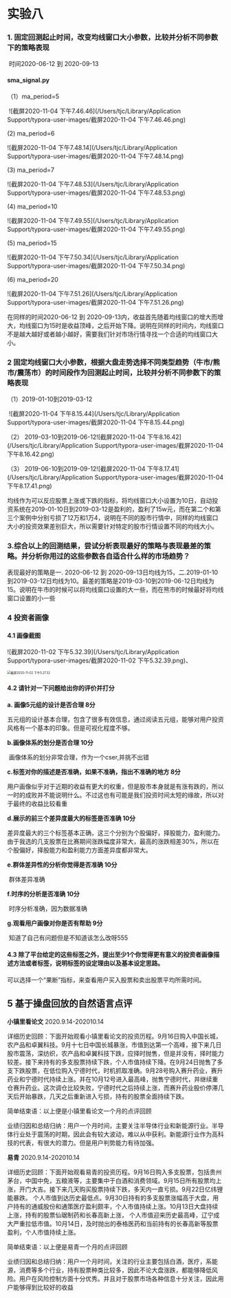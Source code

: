 # 实验八

### 1. 固定回测起止时间，改变均线窗口大小参数，比较并分析不同参数下的策略表现

​	时间2020-06-12 到 2020-09-13

#### sma_signal.py

（1）ma_period=5

​			![截屏2020-11-04 下午7.46.46](/Users/tjc/Library/Application Support/typora-user-images/截屏2020-11-04 下午7.46.46.png)

 (2) ma_period=6

  ![截屏2020-11-04 下午7.48.14](/Users/tjc/Library/Application Support/typora-user-images/截屏2020-11-04 下午7.48.14.png)

(3) ma_period=7 

![截屏2020-11-04 下午7.48.53](/Users/tjc/Library/Application Support/typora-user-images/截屏2020-11-04 下午7.48.53.png)

(4) ma_period=10

  ![截屏2020-11-04 下午7.49.55](/Users/tjc/Library/Application Support/typora-user-images/截屏2020-11-04 下午7.49.55.png)

(5) ma_period=15

![截屏2020-11-04 下午7.50.34](/Users/tjc/Library/Application Support/typora-user-images/截屏2020-11-04 下午7.50.34.png)

(6) ma_period=20

![截屏2020-11-04 下午7.51.26](/Users/tjc/Library/Application Support/typora-user-images/截屏2020-11-04 下午7.51.26.png)

在同样的时间2020-06-12 到 2020-09-13内，收益首先随着均线窗口的增大而增大，均线窗口为15时是收益顶峰，之后开始下降。说明在同样的时间内，均线窗口不是越大越好或者越小越好，需要我们针对市场行情寻找一个合适的均线窗口大小。

### 2 固定均线窗口大小参数，根据大盘走势选择不同类型趋势（牛市/熊市/震荡市）的时间段作为回测起止时间，比较并分析不同参数下的策略表现

（1）2019-01-10到2019-03-12

​		![截屏2020-11-04 下午8.15.44](/Users/tjc/Library/Application Support/typora-user-images/截屏2020-11-04 下午8.15.44.png)

（2） 2019-03-10到2019-06-12![截屏2020-11-04 下午8.16.42](/Users/tjc/Library/Application Support/typora-user-images/截屏2020-11-04 下午8.16.42.png)



（3） 2019-06-10到2019-09-12![截屏2020-11-04 下午8.17.41](/Users/tjc/Library/Application Support/typora-user-images/截屏2020-11-04 下午8.17.41.png)



均线作为可以反应股票上涨或下跌的指标，将均线窗口大小设置为10日，自动投资系统在2019-01-10日到2019-03-12是盈利的，盈利了15w元，而在第二个和第三个案例中分别亏损了12万和1万4，说明在不同的股市行情中，同样的均线窗口大小的投资效果差别巨大，所以需要针对特定的股市行情设置不同的均线大小。

### 3.综合以上的回测结果，尝试分析表现最好的策略与表现最差的策略。并分析你用过的这些参数各自适合什么样的市场趋势？

表现最好的策略是一. 2020-06-12 到 2020-09-13日均线为15，二.2019-01-10到2019-03-12日均线为10。最差的策略是2019-03-10到2019-06-12日均线为15。说明在牛市的时候可以将均线窗口设置的大一些，而在熊市的时候最好将均线窗口设置的小一些



### 4 投资者画像

#### 4.1 画像截图

![截屏2020-11-02 下午5.32.39](/Users/tjc/Library/Application Support/typora-user-images/截屏2020-11-02 下午5.32.39.png)、



<img src="/Users/tjc/Library/Application Support/typora-user-images/截屏2020-11-02 下午5.27.32.png" alt="截屏2020-11-02 下午5.27.32" style="zoom:50%;" />

#### 4.2 请针对一下问题给出你的评价并打分

**a. 画像5元组的设计是否合理 8分**

​	五元组的设计基本合理，包含了很多有效信息，通过阅读五元组，能够对用户投资风格有一个基本的印象。但是可视化程度不够。

**b.画像体系的划分是否合理 10分**

​	画像体系的划分非常合理，作为一个cser,并挑不出错

**c.标签对你的描述是否准确，如果不准确，指出不准确的地方 8分**

​	用户画像似乎对于近期的收益有更大的权重，但是股市本身就是有涨有跌的，所以一时的成败并不能说明什么。不过这也有可能是我们投资时间太短的缘故，所以对于最终的收益比较看重

**d.展示的前三个差异度最大的标签是否准确 10分**

​	差异度最大的三个标签基本正确，这三个分别为个股偏好，择股能力，盈利能力。由于我选的几支股票在比赛期间涨跌幅度非常大，最高的涨跌相差30%，所以在个股偏好，择股能力和盈利能力方面差异度都非常大。

**e.群体差异性的分析你觉得是否准确 10分**

​	群体差异准确

**f.时序的分析是否准确 10分**   

​	时序分析准确，因为数据准确

**g.观看用户画像对你是否有帮助 9分**

​	知道了自己有问题但是不知道该怎么改呀555



#### 4.3 除了平台给定的这些标签之外，提出至少1个你觉得更有意义的投资者画像描述方法或者标签，说明标签的设定理由以及基本设定思路。

 可以选择一个“果断”指标，来查看用户买入股票和卖出股票平均所需时间。	



## 5 基于操盘回放的自然语言点评

**小镇里看论文** 2020.9.14-202010.14

详细历史回顾：下面开始观看小镇里看论文的投资历程。9月16日购入中国长城，农产品和卓翼科技。9月十七日中国长城暴涨，市值到达第一个高峰，接下来几日股市震荡，深纺织，农产品和卓翼科技下跌，应择时抛售，但是并没有，择时能力较差。接下来持有的多支股票持续下跌，个人市值持续下降。在9月24日抛售了多支下跌股票，在低位购入宁德时代，时机抓取准确。9月28号购入赛升药业，赛升药业和宁德时代持续上涨。并在10月12号进入最高峰，抛售宁德时代，并继续重仓赛升药业。这次调仓比较失败，宁德时代之后持续上涨，而赛升药业股价停滞几天后开始暴跌，几天之后重新进入亏损，持有的股票全面持续下跌。

简单结束语：以上便是小镇里看论文一个月的点评回顾

业绩归因和总结归纳：用户一个月时间，主要关注半导体行业和新能源行业。半导体行业处于震荡的时期，因此会有较大波动，难以从中获利。新能源行业作为高科技的代表，有很大的潜力。但是用户判势能力有待加强。

**易青** 2020.9.14-202010.14

详细历史回顾：下面开始观看易青的投资历程。9月16日购入多支股票，包括贵州茅台，中国中免，五粮液等，主要集中于白酒和消费领域。9月15日所有股票均上涨，开门大吉。接下来几天购买股票持续下跌，多天内一直亏损。9月22日亿纬锂能暴跌。 个人市值到达历史最低点。9月30日持有的多支股票涨幅高于大盘，用户持有的通威股份和通策医疗盈利颇丰，个人市值持续上涨。10月13日大盘持续上涨，持有的股票仙琚制药和长春高新上涨， 个人市值迎来历史最高峰，辽宁成大严重拉低市值。10月14日，及时抛出的泰格医药和当前持有的长春高新等股票盈利，个人市值持续上涨。

简单结束语：以上便是易青一个月的点评回顾

业绩归因和总结归纳：用户一个月时间，关注的行业主要包括白酒，医疗，系能源，消费等多个行业，持有股票种类比较多，因此不论大盘涨跌，都能够降低风险。用户在风险控制方面十分优秀。并且对于股票市场各种信息十分关注，因此用户能够得到比较好的收益